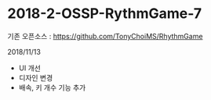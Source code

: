 # 2018-2-OSSP-RythmGame-7
기존 오픈소스 : https://github.com/TonyChoiMS/RhythmGame

2018/11/13
- UI 개선
- 디자인 변경
- 배속, 키 개수 기능 추가
